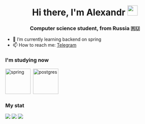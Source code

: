 <h1 align="center">Hi there, I'm Alexandr 
<img src="https://github.com/blackcater/blackcater/raw/main/images/Hi.gif" height="32"/></h1>
<h3 align="center">Computer science student, from Russia 🇷🇺</h3>

- 🌱 I’m currently learning backend on spring
- 📫 How to reach me: [Telegram](https://t.me/monkaS322)

### I'm studying now
<img src="https://cdn.jsdelivr.net/gh/devicons/devicon/icons/spring/spring-original-wordmark.svg" title="spring" width="80" height="80"/>&nbsp;
<img src="https://cdn.jsdelivr.net/gh/devicons/devicon/icons/postgresql/postgresql-original.svg" title="postgres" width="80" height="80"/>&nbsp;
          
          
          

          

### My stat
![](http://github-profile-summary-cards.vercel.app/api/cards/profile-details?username=JustAlex322&theme=github_dark)
![](http://github-profile-summary-cards.vercel.app/api/cards/repos-per-language?username=JustAlex322&theme=github_dark) 
![](http://github-profile-summary-cards.vercel.app/api/cards/stats?username=JustAlex322&theme=github_dark) 
